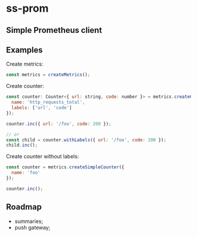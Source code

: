 # ss-prom
## Simple Prometheus client

## Examples

Create metrics:

```js
const metrics = createMetrics();
```

Create counter:

```js
const counter: Counter<{ url: string, code: number }> = metrics.createCounter({
  name: 'http_requests_total',
  labels: ['url', 'code']
});

counter.inc({ url: '/foo', code: 200 });

// or
const child = counter.withLabels({ url: '/foo', code: 200 });
child.inc();
```

Create counter without labels:

```js
const counter = metrics.createSimpleCounter({
  name: 'foo'
});

counter.inc();
```

## Roadmap

  - summaries;
  - push gateway;
